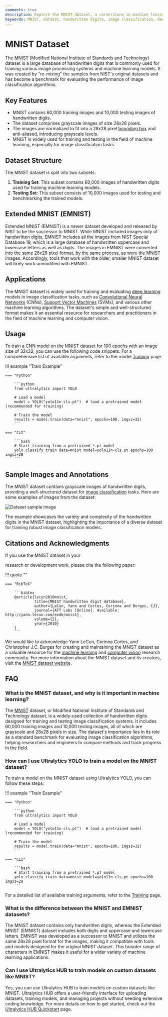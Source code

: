 ```yaml
---
comments: true
description: Explore the MNIST dataset, a cornerstone in machine learning for handwritten digit recognition. Learn about its structure, features, and applications.
keywords: MNIST, dataset, handwritten digits, image classification, deep learning, machine learning, training set, testing set, NIST
---
```


# MNIST Dataset

The [MNIST](https://en.wikipedia.org/wiki/MNIST_database) (Modified National Institute of Standards and Technology) dataset is a large database of handwritten digits that is commonly used for training various image processing systems and machine learning models. It was created by "re-mixing" the samples from NIST's original datasets and has become a benchmark for evaluating the performance of image classification algorithms.

## Key Features

- MNIST contains 60,000 training images and 10,000 testing images of handwritten digits.
- The dataset comprises grayscale images of size 28x28 pixels.
- The images are normalized to fit into a 28x28 pixel [bounding box](https://www.ultralytics.com/glossary/bounding-box) and anti-aliased, introducing grayscale levels.
- MNIST is widely used for training and testing in the field of machine learning, especially for image classification tasks.

## Dataset Structure

The MNIST dataset is split into two subsets:

1. **Training Set**: This subset contains 60,000 images of handwritten digits used for training machine learning models.
2. **Testing Set**: This subset consists of 10,000 images used for testing and benchmarking the trained models.

## Extended MNIST (EMNIST)

Extended MNIST (EMNIST) is a newer dataset developed and released by NIST to be the successor to MNIST. While MNIST included images only of handwritten digits, EMNIST includes all the images from NIST Special Database 19, which is a large database of handwritten uppercase and lowercase letters as well as digits. The images in EMNIST were converted into the same 28x28 pixel format, by the same process, as were the MNIST images. Accordingly, tools that work with the older, smaller MNIST dataset will likely work unmodified with EMNIST.

## Applications

The MNIST dataset is widely used for training and evaluating [deep learning](https://www.ultralytics.com/glossary/deep-learning-dl) models in image classification tasks, such as [Convolutional Neural Networks](https://www.ultralytics.com/glossary/convolutional-neural-network-cnn) (CNNs), [Support Vector Machines](https://www.ultralytics.com/glossary/support-vector-machine-svm) (SVMs), and various other machine learning algorithms. The dataset's simple and well-structured format makes it an essential resource for researchers and practitioners in the field of machine learning and computer vision.

## Usage

To train a CNN model on the MNIST dataset for 100 [epochs](https://www.ultralytics.com/glossary/epoch) with an image size of 32x32, you can use the following code snippets. For a comprehensive list of available arguments, refer to the model [Training](../../modes/train.md) page.

!!! example "Train Example"

    === "Python"

        ```python
        from ultralytics import YOLO

        # Load a model
        model = YOLO("yolo11n-cls.pt")  # load a pretrained model (recommended for training)

        # Train the model
        results = model.train(data="mnist", epochs=100, imgsz=32)
        ```

    === "CLI"

        ```bash
        # Start training from a pretrained *.pt model
        yolo classify train data=mnist model=yolo11n-cls.pt epochs=100 imgsz=28
        ```

## Sample Images and Annotations

The MNIST dataset contains grayscale images of handwritten digits, providing a well-structured dataset for [image classification](https://www.ultralytics.com/glossary/image-classification) tasks. Here are some examples of images from the dataset:

![Dataset sample image](https://upload.wikimedia.org/wikipedia/commons/2/27/MnistExamples.png)

The example showcases the variety and complexity of the handwritten digits in the MNIST dataset, highlighting the importance of a diverse dataset for training robust image classification models.

## Citations and Acknowledgments

If you use the MNIST dataset in your

research or development work, please cite the following paper:

!!! quote ""

    === "BibTeX"

        ```bibtex
        @article{lecun2010mnist,
                 title={MNIST handwritten digit database},
                 author={LeCun, Yann and Cortes, Corinna and Burges, CJ},
                 journal={ATT Labs [Online]. Available: http://yann.lecun.com/exdb/mnist},
                 volume={2},
                 year={2010}
        }
        ```

We would like to acknowledge Yann LeCun, Corinna Cortes, and Christopher J.C. Burges for creating and maintaining the MNIST dataset as a valuable resource for the [machine learning](https://www.ultralytics.com/glossary/machine-learning-ml) and [computer vision](https://www.ultralytics.com/glossary/computer-vision-cv) research community. For more information about the MNIST dataset and its creators, visit the [MNIST dataset website](https://en.wikipedia.org/wiki/MNIST_database).

## FAQ

### What is the MNIST dataset, and why is it important in machine learning?

The [MNIST](https://en.wikipedia.org/wiki/MNIST_database) dataset, or Modified National Institute of Standards and Technology dataset, is a widely-used collection of handwritten digits designed for training and testing image classification systems. It includes 60,000 training images and 10,000 testing images, all of which are grayscale and 28x28 pixels in size. The dataset's importance lies in its role as a standard benchmark for evaluating image classification algorithms, helping researchers and engineers to compare methods and track progress in the field.

### How can I use Ultralytics YOLO to train a model on the MNIST dataset?

To train a model on the MNIST dataset using Ultralytics YOLO, you can follow these steps:

!!! example "Train Example"

    === "Python"

        ```python
        from ultralytics import YOLO

        # Load a model
        model = YOLO("yolo11n-cls.pt")  # load a pretrained model (recommended for training)

        # Train the model
        results = model.train(data="mnist", epochs=100, imgsz=32)
        ```

    === "CLI"

        ```bash
        # Start training from a pretrained *.pt model
        yolo classify train data=mnist model=yolo11n-cls.pt epochs=100 imgsz=28
        ```

For a detailed list of available training arguments, refer to the [Training](../../modes/train.md) page.

### What is the difference between the MNIST and EMNIST datasets?

The MNIST dataset contains only handwritten digits, whereas the Extended MNIST (EMNIST) dataset includes both digits and uppercase and lowercase letters. EMNIST was developed as a successor to MNIST and utilizes the same 28x28 pixel format for the images, making it compatible with tools and models designed for the original MNIST dataset. This broader range of characters in EMNIST makes it useful for a wider variety of machine learning applications.

### Can I use Ultralytics HUB to train models on custom datasets like MNIST?

Yes, you can use Ultralytics HUB to train models on custom datasets like MNIST. Ultralytics HUB offers a user-friendly interface for uploading datasets, training models, and managing projects without needing extensive coding knowledge. For more details on how to get started, check out the [Ultralytics HUB Quickstart](https://docs.ultralytics.com/hub/quickstart/) page.
